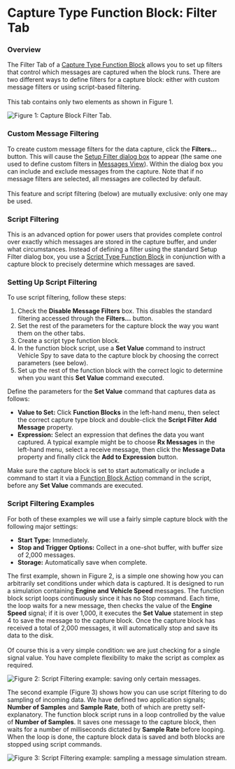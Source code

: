 # Capture Type Function Block: Filter Tab

### Overview

The Filter Tab of a [Capture Type Function Block](./) allows you to set up filters that control which messages are captured when the block runs. There are two different ways to define filters for a capture block: either with custom message filters or using script-based filtering.\
\
This tab contains only two elements as shown in Figure 1.

![Figure 1: Capture Block Filter Tab.](../../../../../.gitbook/assets/capture\_block\_filter\_tab.png)

### Custom Message Filtering

To create custom message filters for the data capture, click the **Filters...** button. This will cause the [Setup Filter dialog box](../../../../main-menu-spy-networks/messages-view/messages-view-filter-bar/messages-view-custom-filters.md) to appear (the same one used to define custom filters in [Messages View](../../../../main-menu-spy-networks/messages-view/)). Within the dialog box you can include and exclude messages from the capture. Note that if no message filters are selected, all messages are collected by default.\
\
This feature and script filtering (below) are mutually exclusive: only one may be used.

### Script Filtering

This is an advanced option for power users that provides complete control over exactly which messages are stored in the capture buffer, and under what circumstances. Instead of defining a filter using the standard Setup Filter dialog box, you use a [Script Type Function Block](../script-type-function-block.md) in conjunction with a capture block to precisely determine which messages are saved.

### Setting Up Script Filtering

To use script filtering, follow these steps:

1. Check the **Disable Message Filters** box. This disables the standard filtering accessed through the **Filters...** button.
2. Set the rest of the parameters for the capture block the way you want them on the other tabs.
3. Create a script type function block.
4. In the function block script, use a **Set Value** command to instruct Vehicle Spy to save data to the capture block by choosing the correct parameters (see below).
5. Set up the rest of the function block with the correct logic to determine when you want this **Set Value** command executed.

Define the parameters for the **Set Value** command that captures data as follows:

* **Value to Set:** Click **Function Blocks** in the left-hand menu, then select the correct capture type block and double-click the **Script Filter Add Message** property.
* **Expression:** Select an expression that defines the data you want captured. A typical example might be to choose **Rx Messages** in the left-hand menu, select a receive message, then click the **Message Data** property and finally click the **Add to Expression** button.

Make sure the capture block is set to start automatically or include a command to start it via a [Function Block Action](../script-type-function-block-commands/script-type-function-block-command-function-block-action.md) command in the script, before any **Set Value** commands are executed.

### Script Filtering Examples

For both of these examples we will use a fairly simple capture block with the following major settings:

* **Start Type:** Immediately.
* **Stop and Trigger Options:** Collect in a one-shot buffer, with buffer size of 2,000 messages.
* **Storage:** Automatically save when complete.

The first example, shown in Figure 2, is a simple one showing how you can arbitrarily set conditions under which data is captured. It is designed to run a simulation containing **Engine and Vehicle Speed** messages. The function block script loops continuously since it has no Stop command. Each time, the loop waits for a new message, then checks the value of the **Engine Speed** signal; if it is over 1,000, it executes the **Set Value** statement in step 4 to save the message to the capture block. Once the capture block has received a total of 2,000 messages, it will automatically stop and save its data to the disk.\
\
Of course this is a very simple condition: we are just checking for a single signal value. You have complete flexibility to make the script as complex as required.

![Figure 2: Script Filtering example: saving only certain messages.](../../../../../.gitbook/assets/capture\_block\_script\_filtering\_1.gif)

The second example (Figure 3) shows how you can use script filtering to do sampling of incoming data. We have defined two application signals; **Number of Samples** and **Sample Rate**, both of which are pretty self-explanatory. The function block script runs in a loop controlled by the value of **Number of Samples**. It saves one message to the capture block, then waits for a number of milliseconds dictated by **Sample Rate** before looping. When the loop is done, the capture block data is saved and both blocks are stopped using script commands.

![Figure 3: Script Filtering example: sampling a message simulation stream.](../../../../../.gitbook/assets/capture\_block\_script\_filtering\_2.gif)
